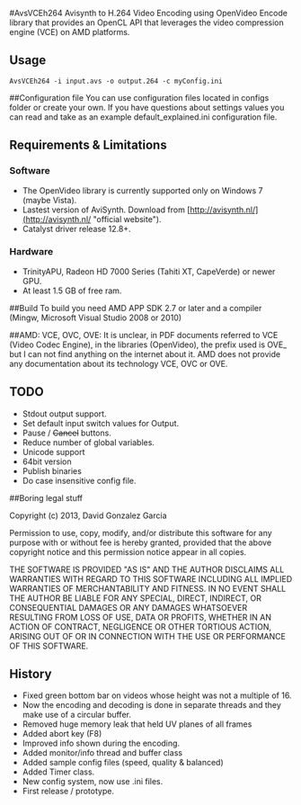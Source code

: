 
#AvsVCEh264
Avisynth to H.264 Video Encoding using OpenVideo Encode library that provides an OpenCL API that leverages the video compression engine (VCE) on AMD platforms.

## Usage

```
AvsVCEh264 -i input.avs -o output.264 -c myConfig.ini
```

##Configuration file
You can use configuration files located in configs folder or create your own.
If you have questions about settings values you can read and take as an example default_explained.ini configuration file.

## Requirements & Limitations
### Software
- The OpenVideo library is currently supported only on Windows 7 (maybe Vista).
- Lastest version of AviSynth. Download from [http://avisynth.nl/](http://avisynth.nl/ "official website").
- Catalyst driver release 12.8+.

### Hardware
- TrinityAPU, Radeon HD 7000 Series (Tahiti XT, CapeVerde) or newer GPU.
- At least 1.5 GB of free ram.

##Build
To build you need AMD APP SDK 2.7 or later and a compiler (Mingw, Microsoft Visual Studio 2008 or 2010)

##AMD:
VCE, OVC, OVE: It is unclear, in PDF documents referred to VCE (Video Codec Engine),
in the libraries (OpenVideo), the prefix used is OVE_ but I can not find anything on the internet about it.
AMD does not provide any documentation about its technology VCE, OVC or OVE.

## TODO
- Stdout output support.
- Set default input switch values for Output.
- Pause / ~~Cancel~~ buttons.
- Reduce number of global variables.
- Unicode support
- 64bit version
- Publish binaries
- Do case insensitive config file.

##Boring legal stuff

Copyright (c) 2013, David Gonzalez Garcia

Permission to use, copy, modify, and/or distribute this software for any purpose with or without fee is hereby granted, provided that the above copyright notice and this permission notice appear in all copies.

THE SOFTWARE IS PROVIDED "AS IS" AND THE AUTHOR DISCLAIMS ALL WARRANTIES WITH REGARD TO THIS SOFTWARE INCLUDING ALL IMPLIED WARRANTIES OF MERCHANTABILITY AND FITNESS. IN NO EVENT SHALL THE AUTHOR BE LIABLE FOR ANY SPECIAL, DIRECT, INDIRECT, OR CONSEQUENTIAL DAMAGES OR ANY DAMAGES WHATSOEVER RESULTING FROM LOSS OF USE, DATA OR PROFITS, WHETHER IN AN ACTION OF CONTRACT, NEGLIGENCE OR OTHER TORTIOUS ACTION, ARISING OUT OF OR IN CONNECTION WITH THE USE OR PERFORMANCE OF THIS SOFTWARE.

## History
- Fixed green bottom bar on videos whose height was not a multiple of 16.
- Now the encoding and decoding is done in separate threads and they make use of a circular buffer.
- Removed huge memory leak that held UV planes of all frames
- Added abort key (F8)
- Improved info shown during the encoding.
- Added monitor/info thread and buffer class
- Added sample config files (speed, quality & balanced)
- Added Timer class.
- New config system, now use .ini files.
- First release / prototype.

